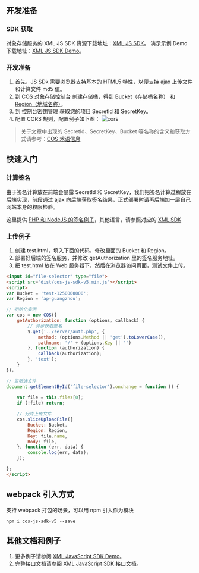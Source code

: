 ## 开发准备

### SDK 获取
对象存储服务的 XML JS SDK 资源下载地址：[XML JS SDK](https://github.com/tencentyun/cos-js-sdk-v5)。
演示示例 Demo 下载地址：[XML JS SDK Demo](https://github.com/tencentyun/cos-js-sdk-v5/tree/master/demo)。

### 开发准备

1. 首先，JS SDk 需要浏览器支持基本的 HTML5 特性，以便支持 ajax 上传文件和计算文件 md5 值。
2. 到 [COS 对象存储控制台](https://console.cloud.tencent.com/cos4) 创建存储桶，得到 Bucket（存储桶名称） 和 [Region（地域名称）](https://cloud.tencent.com/document/product/436/6224)。
3. 到 [控制台密钥管理](https://console.cloud.tencent.com/capi) 获取您的项目 SecretId 和 SecretKey。
4. 配置 CORS 规则，配置例子如下图：
![cors](//mc.qcloudimg.com/static/img/2e7791e9274ce3ebf8b25bbeafcd7b45/image.png)


> 关于文章中出现的 SecretId、SecretKey、Bucket 等名称的含义和获取方式请参考：[COS 术语信息](https://cloud.tencent.com/document/product/436/7751)
    
## 快速入门		
### 计算签名

由于签名计算放在前端会暴露 SecretId 和 SecretKey，我们把签名计算过程放在后端实现，前段通过 ajax 向后端获取签名结果，正式部署时请再后端加一层自己网站本身的权限检验。

这里提供 [PHP 和 NodeJS 的签名例子](https://github.com/tencentyun/cos-js-sdk-v5/blob/master/server/)，其他语言，请参照对应的 [XML SDK](https://cloud.tencent.com/document/product/436/6474)

### 上传例子

1. 创建 test.html，填入下面的代码，修改里面的 Bucket 和 Region。
2. 部署好后端的签名服务，并修改 getAuthorization 里的签名服务地址。
3. 把 test.html 放在 Web 服务器下，然后在浏览器访问页面，测试文件上传。

```html
<input id="file-selector" type="file">
<script src="dist/cos-js-sdk-v5.min.js"></script>
<script>
var Bucket = 'test-1250000000';
var Region = 'ap-guangzhou';

// 初始化实例
var cos = new COS({
    getAuthorization: function (options, callback) {
        // 异步获取签名
        $.get('../server/auth.php', {
            method: (options.Method || 'get').toLowerCase(),
            pathname: '/' + (options.Key || '')
        }, function (authorization) {
            callback(authorization);
        }, 'text');
    }
});

// 监听选文件
document.getElementById('file-selector').onchange = function () {
    
    var file = this.files[0];
    if (!file) return;

    // 分片上传文件
    cos.sliceUploadFile({
        Bucket: Bucket,
        Region: Region,
        Key: file.name,
        Body: file,
    }, function (err, data) {
        console.log(err, data);
    });

};
</script>
```


## webpack 引入方式

支持 webpack 打包的场景，可以用 npm 引入作为模块
```shell
npm i cos-js-sdk-v5 --save
```

## 其他文档和例子

1. 更多例子请参阅 [XML JavaScript SDK Demo](https://github.com/tencentyun/cos-js-sdk-v5/blob/master/demo)。
2. 完整接口文档请参阅 [XML JavaScript SDK 接口文档](https://cloud.tencent.com/document/product/436/12260)。
